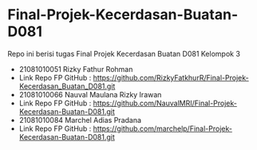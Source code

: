 # Final-Projek-Kecerdasan-Buatan-D081
Repo ini berisi tugas Final Projek Kecerdasan Buatan D081
Kelompok 3
- 21081010051 Rizky Fathur Rohman
- Link Repo FP GitHub : https://github.com/RizkyFatkhurR/Final-Projek-Kecerdasan_Buatan_D081.git
- 21081010066 Nauval Maulana Rizky Irawan
- Link Repo FP GitHub : https://github.com/NauvalMRI/Final-Projek-Kecerdasan-Buatan-D081.git
- 21081010084 Marchel Adias Pradana
- Link Repo FP GitHub : https://github.com/marchelp/Final-Projek-Kecerdasan-Buatan-D081.git
